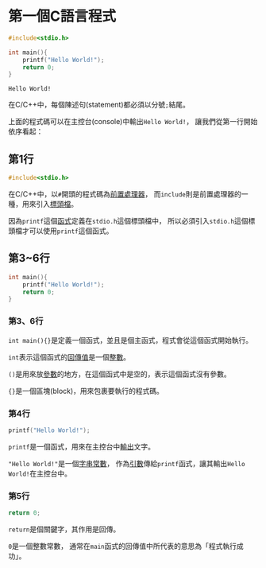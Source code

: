 # 第一個C語言程式

```c
#include<stdio.h>

int main(){
    printf("Hello World!");
    return 0;
}
```

```
Hello World!
```

在C/C++中，每個陳述句(statement)都必須以分號`;`結尾。

上面的程式碼可以在主控台(console)中輸出`Hello World!`，
讓我們從第一行開始依序看起：

## 第1行

```c
#include<stdio.h>
```

在C/C++中，以`#`開頭的程式碼為[前置處理器](../advanced/preprocessor.md)，
而`include`則是前置處理器的一種，用來引入[標頭檔](../advanced/header)。

因為`printf`這個[函式](./function.md)定義在`stdio.h`這個標頭檔中，
所以必須引入`stdio.h`這個標頭檔才可以使用`printf`這個函式。

## 第3~6行

```c
int main(){
    printf("Hello World!");
    return 0;
}
```

### 第3、6行

`int main(){}`是定義一個函式，並且是個主函式，程式會從這個函式開始執行。

`int`表示這個函式的[回傳值](./function.md)是一個[整數](./data_type.md)。

`()`是用來放[參數](./function.md)的地方，在這個函式中是空的，表示這個函式沒有參數。

`{}`是一個區塊(block)，用來包裹要執行的程式碼。

### 第4行

```c
printf("Hello World!");
```

`printf`是一個函式，用來在主控台中[輸出](./input_output.md)文字。

`"Hello World!"`是一個[字串](./char_array.md)[常數](./variable_constant.md)，
作為[引數](./function.md)傳給`printf`函式，讓其輸出`Hello World!`在主控台中。

### 第5行

```c
return 0;
```

`return`是個關鍵字，其作用是回傳。

`0`是一個整數常數，
通常在`main`函式的回傳值中所代表的意思為「程式執行成功」。

